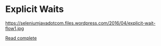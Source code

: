 

# Explicit Waits

https://seleniumjavadotcom.files.wordpress.com/2016/04/explicit-wait-flow1.jpg


[Read complete](https://seleniumjava.com/2016/04/05/the-beginners-guide-to-explicit-waits/)
